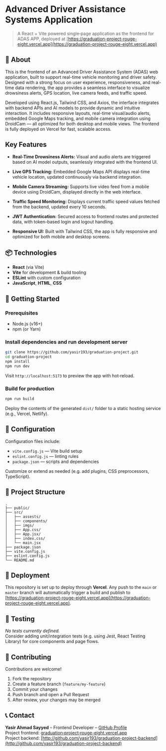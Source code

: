 # Advanced Driver Assistance Systems Application

> A React + Vite powered single‑page application as the frontend for ADAS APP, deployed at [https://graduation-project-rouge-eight.vercel.app](https://graduation-project-rouge-eight.vercel.app)

## 🧠 About

This is the frontend of an Advanced Driver Assistance System (ADAS) web application, built to support real-time vehicle monitoring and driver safety. Designed with a strong focus on user experience, responsiveness, and real-time data rendering, the app provides a seamless interface to visualize drowsiness alerts, GPS location, live camera feeds, and traffic speed.

Developed using React.js, Tailwind CSS, and Axios, the interface integrates with backend APIs and AI models to provide dynamic and intuitive interaction. It includes responsive layouts, real-time visual/audio alerts, embedded Google Maps tracking, and mobile camera integration using DroidCam — all optimized for both desktop and mobile views. The frontend is fully deployed on Vercel for fast, scalable access.


## Key Features

- **Real-Time Drowsiness Alerts:**
Visual and audio alerts are triggered based on AI model outputs, seamlessly integrated with the frontend UI.

- **Live GPS Tracking:**
Embedded Google Maps API displays real-time vehicle location, updated continuously via backend integration.

- **Mobile Camera Streaming:**
Supports live video feed from a mobile device using DroidCam, displayed directly in the web interface.

- **Traffic Speed Monitoring:**
Displays current traffic speed values fetched from the backend, updated every 10 seconds.

- **JWT Authentication:**
Secured access to frontend routes and protected data, with token-based login and logout handling.

- **Responsive UI:**
Built with Tailwind CSS, the app is fully responsive and optimized for both mobile and desktop screens.




## 📦 Technologies

- **React** (via Vite)
- **Vite** for development & build tooling
- **ESLint** with custom configuration
- **JavaScript**, **HTML**, **CSS**

## 🚀 Getting Started

### Prerequisites

- Node.js (v16+)
- npm (or Yarn)

### Install dependencies and run development server

```bash
git clone https://github.com/yasir193/graduation-project.git
cd graduation-project
npm install
npm run dev
```

Visit `http://localhost:5173` to preview the app with hot‑reload.

### Build for production

```bash
npm run build
```

Deploy the contents of the generated `dist/` folder to a static hosting service (e.g., Vercel, Netlify).

## 🔧 Configuration

Configuration files include:

- `vite.config.js` — Vite build setup
- `eslint.config.js` — linting rules
- `package.json` — scripts and dependencies

Customize or extend as needed (e.g. add plugins, CSS preprocessors, TypeScript).

## 🧩 Project Structure

```
.
├── public/          
├── src/             
│   ├── assests/
│   ├── components/
│   ├── imgs/
│   ├── App.css/
│   ├── App.jsx/
│   ├── index.css/
│   └── main.jsx
├── package.json
├── vite.config.js
├── eslint.config.js
└── README.md
```

## 🚀 Deployment

This repository is set up to deploy through **Vercel**. Any push to the `main` or `master` branch will automatically trigger a build and publish to [https://graduation-project-rouge-eight.vercel.app](https://graduation-project-rouge-eight.vercel.app).


## 🧪 Testing

_No tests currently defined._  
Consider adding unit/integration tests (e.g. using Jest, React Testing Library) for core components and page flows.

## 🙏 Contributing

Contributions are welcome!

1. Fork the repository  
2. Create a feature branch (`feature/my-feature`)  
3. Commit your changes  
4. Push branch and open a Pull Request  
5. After review, your changes may be merged  


## 📞 Contact

**Yasir Ahmad Sayyed** – Frontend Developer – [GitHub Profile](https://github.com/yasir193)  
Project frontend: [graduation‑project‑rouge-eight.vercel.app](https://graduation-project-rouge-eight.vercel.app)  
Project backend: [http://github.com/yasir193/graduation-project-backend](http://github.com/yasir193/graduation-project-backend)

